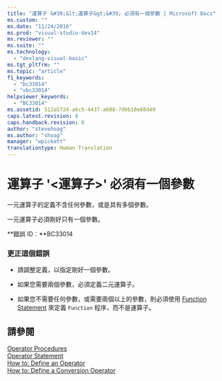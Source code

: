 ```yaml
---
title: "運算子 &#39;&lt;運算子&gt;&#39; 必須有一個參數 | Microsoft Docs"
ms.custom: ""
ms.date: "11/24/2016"
ms.prod: "visual-studio-dev14"
ms.reviewer: ""
ms.suite: ""
ms.technology: 
  - "devlang-visual-basic"
ms.tgt_pltfrm: ""
ms.topic: "article"
f1_keywords: 
  - "bc33014"
  - "vbc33014"
helpviewer_keywords: 
  - "BC33014"
ms.assetid: 512a5724-a6c5-4437-a608-7d6b10e68d49
caps.latest.revision: 8
caps.handback.revision: 8
author: "stevehoag"
ms.author: "shoag"
manager: "wpickett"
translationtype: Human Translation
---
```

# 運算子 &#39;&lt;運算子&gt;&#39; 必須有一個參數
一元運算子的定義不含任何參數，或是具有多個參數。  
  
 一元運算子必須剛好只有一個參數。  
  
 **錯誤 ID︰**BC33014  
  
### 更正這個錯誤  
  
-   請調整定義，以指定剛好一個參數。  
  
-   如果您需要兩個參數，必須定義二元運算子。  
  
-   如果您不需要任何參數，或需要兩個以上的參數，則必須使用 [Function Statement](../../visual-basic/language-reference/statements/function-statement.md) 來定義 `Function` 程序，而不是運算子。  
  
## 請參閱  
 [Operator Procedures](../../visual-basic/programming-guide/language-features/procedures/operator-procedures.md)   
 [Operator Statement](../../visual-basic/language-reference/statements/operator-statement.md)   
 [How to: Define an Operator](../../visual-basic/programming-guide/language-features/procedures/how-to-define-an-operator.md)   
 [How to: Define a Conversion Operator](../../visual-basic/programming-guide/language-features/procedures/how-to-define-a-conversion-operator.md)